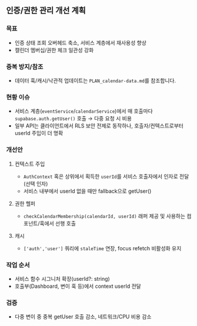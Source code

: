 ## 인증/권한 관리 개선 계획

### 목표

- 인증 상태 조회 오버헤드 축소, 서비스 계층에서 재사용성 향상
- 캘린더 멤버십/권한 체크 일관성 강화

### 중복 방지/참조

- 데이터 훅/캐시/낙관적 업데이트는 `PLAN_calendar-data.md`를 참조합니다.

### 현황 이슈

- 서비스 계층(`eventService`/`calendarService`)에서 매 호출마다 `supabase.auth.getUser()` 호출 → 다중 요청 시 비용
- 일부 API는 클라이언트에서 RLS 보안 전제로 동작하나, 호출자/컨텍스트로부터 userId 주입이 더 명확

### 개선안

1. 컨텍스트 주입
   - `AuthContext` 혹은 상위에서 획득한 `userId`를 서비스 호출자에서 인자로 전달(선택 인자)
   - 서비스 내부에서 userId 없을 때만 fallback으로 getUser()

2. 권한 헬퍼
   - `checkCalendarMembership(calendarId, userId)` 래퍼 제공 및 사용하는 컴포넌트/훅에서 선행 호출

3. 캐시
   - `['auth','user']` 쿼리에 `staleTime` 연장, focus refetch 비활성화 유지

### 작업 순서

- 서비스 함수 시그니처 확장(userId?: string)
- 호출부(Dashboard, 변이 훅 등)에서 context userId 전달

### 검증

- 다중 변이 중 중복 getUser 호출 감소, 네트워크/CPU 비용 감소
